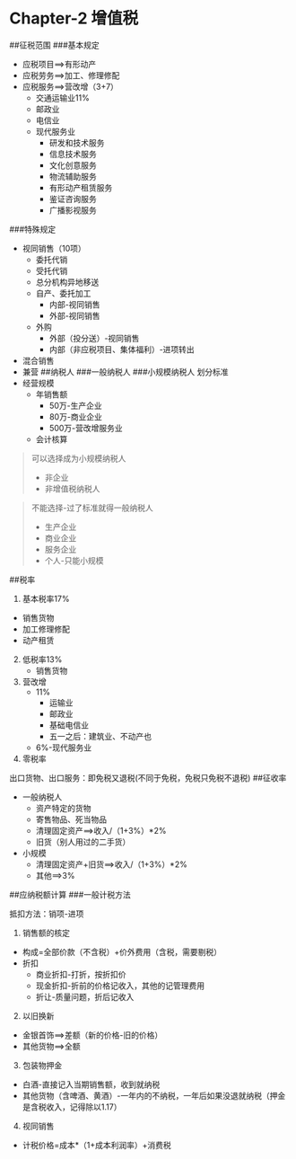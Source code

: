 # Chapter-2 增值税

##征税范围
###基本规定
- 应税项目==>有形动产
- 应税劳务==>加工、修理修配
- 应税服务==>营改增（3+7）
  - 交通运输业11%
  - 邮政业
  - 电信业
  - 现代服务业
    - 研发和技术服务
    - 信息技术服务
    - 文化创意服务
    - 物流辅助服务
    - 有形动产租赁服务
    - 鉴证咨询服务
    - 广播影视服务 

###特殊规定
- 视同销售（10项）
  - 委托代销
  - 受托代销
  - 总分机构异地移送
  - 自产、委托加工
    - 内部-视同销售
    - 外部-视同销售
  - 外购
    - 外部（投分送）-视同销售
    - 内部（非应税项目、集体福利）-进项转出
- 混合销售
- 兼营
##纳税人
###一般纳税人
###小规模纳税人
划分标准
- 经营规模
  - 年销售额
    - 50万-生产企业
    - 80万-商业企业
    - 500万-营改增服务业
  - 会计核算
  
> 可以选择成为小规模纳税人
> - 非企业
> - 非增值税纳税人

> 不能选择-过了标准就得一般纳税人
> - 生产企业
> - 商业企业
> - 服务企业
> - 个人-只能小规模

##税率
1. 基本税率17%
  - 销售货物
  - 加工修理修配
  - 动产租赁
2. 低税率13%
   - 销售货物
3. 营改增
    - 11%
      - 运输业
      - 邮政业
      - 基础电信业
      - 五一之后：建筑业、不动产也
    - 6%-现代服务业
4. 零税率

出口货物、出口服务：即免税又退税(不同于免税，免税只免税不退税)
##征收率
- 一般纳税人
  - 资产特定的货物
  - 寄售物品、死当物品
  - 清理固定资产==>收入/（1+3%）*2%
  - 旧货（别人用过的二手货）
- 小规模
  - 清理固定资产+旧货==>收入/（1+3%）*2%
  - 其他==>3%

##应纳税额计算
###一般计税方法

抵扣方法：销项-进项
1. 销售额的核定
  - 构成=全部价款（不含税）+价外费用（含税，需要剔税）
  - 折扣
    - 商业折扣-打折，按折扣价
    - 现金折扣-折前的价格记收入，其他的记管理费用
    - 折让-质量问题，折后记收入
2. 以旧换新
  - 金银首饰==>差额（新的价格-旧的价格）
  - 其他货物==>全额
3. 包装物押金
  - 白酒-直接记入当期销售额，收到就纳税
  - 其他货物（含啤酒、黄酒）-一年内的不纳税，一年后如果没退就纳税（押金是含税收入，记得除以1.17）
4. 视同销售
  - 计税价格=成本*（1+成本利润率）+消费税